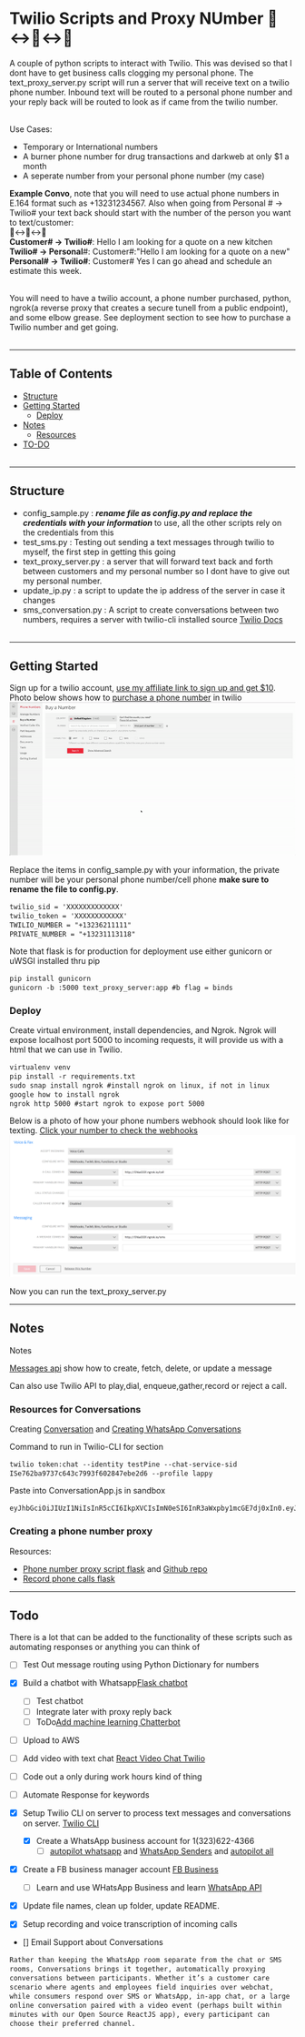 # Twilio Scripts and Proxy NUmber 📱↔️👻↔️📱
A couple of python scripts to interact with Twilio. This was devised so that I dont have to get business calls clogging my personal phone. The text_proxy_server.py script will run a server that will receive text on a twilio phone number. Inbound text will be routed to a personal phone number and your reply back will be routed to look as if came from the twilio number. <br><br>

Use Cases:
* Temporary or International numbers 
* A burner phone number for drug transactions and darkweb at only $1 a month
* A seperate number from your personal phone number (my case)


<b>Example Convo</b>, note that you will need to use actual phone numbers in E.164 format such as +13231234567. Also when going from Personal # -> Twilio# your text back should start with the number of the person you want to text/customer:
<br>📱↔️👻↔️📱<br>
<b>Customer# -> Twilio#</b>: Hello I am looking for a quote on a new kitchen <br>
<b>Twilio# -> Personal</b>#: Customer#:"Hello I am looking for a quote on a new" <br>
<b>Personal# -> Twilio#</b>: Customer# Yes I can go ahead and schedule an estimate this week. <br><br>

You will need to have a twilio account, a phone number purchased, python, ngrok(a reverse proxy that creates a secure tunell from a public endpoint), and some elbow grease. See deployment section to see how to purchase a Twilio number and get going. <br><br>

---
## Table of Contents
* [Structure](#Structure) 
* [Getting Started](#getting-started)
  * [Deploy](#deploy)
* [Notes](#notes)
  * [Resources](#resources)
* [TO-DO](#todo)
<br><br>

---
## Structure
* config_sample.py : <b><i>rename file as config.py and replace the credentials with your information </b></i> to use, all the other scripts rely on the credentials from this
* test_sms.py : Testing out sending a text messages through twilio to myself, the first step in getting this going
* text_proxy_server.py : a server that will forward text back and forth between customers and my personal number so I dont have to give out my personal number. 
* update_ip.py : a script to update the ip address of the server in case it changes
* sms_conversation.py : A script to create conversations between two numbers, requires a server with twilio-cli installed source [Twilio Docs](https://www.twilio.com/docs/conversations/quickstart) 
<br><br>

---
## Getting Started

Sign up for a twilio account, [use my affiliate link to sign up and get $10](www.twilio.com/referral/T0noIv). Photo below shows how to [purchase a phone number](https://www.twilio.com/console/phone-numbers/search) in twilio
![](./static/images/buy-number.gif)

Replace the items in config_sample.py with your information, the private number will be your personal phone number/cell phone <b> make sure to rename the file to config.py</b>. 
```
twilio_sid = 'XXXXXXXXXXXXX'
twilio_token = 'XXXXXXXXXXXX'
TWILIO_NUMBER = "+13236211111"
PRIVATE_NUMBER = "+13231113118"
```

Note that flask is for production for deployment use either gunicorn or uWSGI installed thru pip
```
pip install gunicorn
gunicorn -b :5000 text_proxy_server:app #b flag = binds
```

### Deploy 
Create virtual environment, install dependencies, and Ngrok. Ngrok will expose localhost port 5000 to incoming requests, it will provide us with a html that we can use in Twilio. 
```
virtualenv venv
pip install -r requirements.txt
sudo snap install ngrok #install ngrok on linux, if not in linux google how to install ngrok
ngrok http 5000 #start ngrok to expose port 5000
```

Below is a photo of how your phone numbers webhook should look like for texting. [Click your number to check the webhooks](https://www.twilio.com/console/phone-numbers/incoming)
![](./static/images/webhook-setup.png)

Now you can run the text_proxy_server.py


---
## Notes
Notes

[Messages api](https://www.twilio.com/docs/sms/api/message-resource#create-a-message-resource) show how to create, fetch, delete, or update a message

Can also use Twilio API to play,dial, enqueue,gather,record or reject a call. 

### Resources for Conversations
Creating [Conversation](https://www.twilio.com/docs/conversations/quickstart?code-sample=code-create-your-first-conversation&code-language=Node.js&code-sdk-version=3.x) and [Creating WhatsApp Conversations](https://www.twilio.com/docs/conversations/using-whatsapp-conversations)


Command to run in Twilio-CLI for section 
```
twilio token:chat --identity testPine --chat-service-sid ISe762ba9737c643c7993f602847ebe2d6 --profile lappy

```

Paste into ConversationApp.js in sandbox
```
eyJhbGciOiJIUzI1NiIsInR5cCI6IkpXVCIsImN0eSI6InR3aWxpby1mcGE7dj0xIn0.eyJqdGkiOiJTSzA5YWM1NzVjYWFhOTM4MDhkYTMyZTg4YmI2ZmUwNzJjLTE2MjAyNTgzNDYiLCJncmFudHMiOnsiaWRlbnRpdHkiOiJ0ZXN0UGluZSIsImNoYXQiOnsic2VydmljZV9zaWQiOiJJU2U3NjJiYTk3MzdjNjQzYzc5OTNmNjAyODQ3ZWJlMmQ2In19LCJpYXQiOjE2MjAyNTgzNDYsImV4cCI6MTYyMDI2MTk0NiwiaXNzIjoiU0swOWFjNTc1Y2FhYTkzODA4ZGEzMmU4OGJiNmZlMDcyYyIsInN1YiI6IkFDMjhkMGM0MmQzMGY2YzJiYTE1YzA5NGQyZDZiYjMwMTUifQ.jhQPnYhIRs2cXDbcixBF0NeeImflx1VZa_msVSNFLcY
```

### Creating a phone number proxy
Resources:
* [Phone number proxy script flask](https://www.twilio.com/blog/2018/02/phone-number-forward-mask-python-flask.html) and [Github repo](https://github.com/npentrel/twilio-ghost)
* [Record phone calls flask](https://www.twilio.com/blog/transcribe-voice-message-twilio-python-flask)
---
## Todo
There is a lot that can be added to the functionality of these scripts such as automating responses or anything you can think of
* [ ] Test Out message routing using Python Dictionary for numbers
* [x] Build a chatbot with Whatsapp[Flask chatbot ](https://www.twilio.com/blog/build-a-whatsapp-chatbot-with-python-flask-and-twilio)
  * [ ] Test chatbot
  * [ ] Integrate later with proxy reply back
  * [ ] ToDo[Add machine learning Chatterbot](https://github.com/gunthercox/ChatterBot)
* [ ] Upload to AWS
* [ ] Add video with text chat [React Video Chat Twilio](https://www.twilio.com/blog/open-source-video-chat-app-reactjs-conversations-api)
* [ ] Code out a only during work hours kind of thing 
* [ ] Automate Response for keywords
* [x] Setup Twilio CLI on server to process text messages and conversations on server. [Twilio CLI](https://www.twilio.com/docs/twilio-cli/quickstart)
  * [x] Create a WhatsApp business account for 1(323)622-4366
    * [ ] [autopilot whatsapp](https://www.twilio.com/docs/autopilot/channels/whatsapp) and [WhatsApp Senders](https://www.twilio.com/console/sms/whatsapp/senders) and [autopilot all](https://www.twilio.com/docs/autopilot/channels) 
* [x] Create a FB business manager account [FB Business](https://business.facebook.com/overview)
  * [ ] Learn and use WHatsApp Business and learn [WhatsApp API](https://www.twilio.com/docs/whatsapp/api)
* [x] Update file names, clean up folder, update README.
* [x] Setup recording and voice transcription of incoming calls


* [] Email Support about Conversations
```
Rather than keeping the WhatsApp room separate from the chat or SMS rooms, Conversations brings it together, automatically proxying conversations between participants. Whether it’s a customer care scenario where agents and employees field inquiries over webchat, while consumers respond over SMS or WhatsApp, in-app chat, or a large online conversation paired with a video event (perhaps built within minutes with our Open Source ReactJS app), every participant can choose their preferred channel. 
```